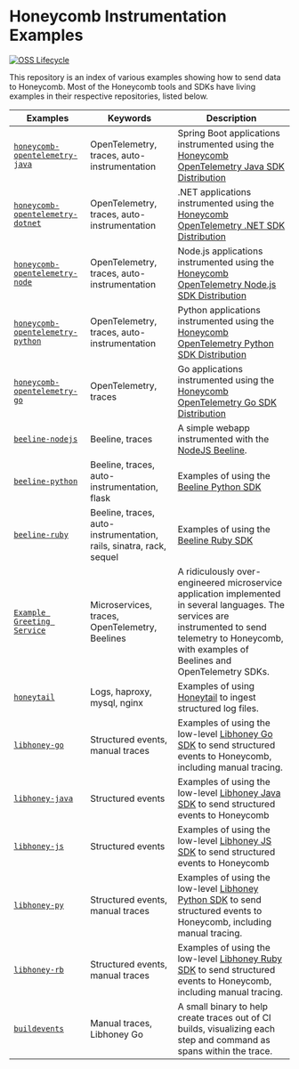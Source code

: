 # Honeycomb Instrumentation Examples

[![OSS Lifecycle](https://img.shields.io/osslifecycle/honeycombio/examples?color=success)](https://github.com/honeycombio/home/blob/main/honeycomb-oss-lifecycle-and-practices.md)

This repository is an index of various examples showing how to send data to Honeycomb. Most of the Honeycomb tools and SDKs have living examples in their respective repositories, listed below.

| Examples                                                                                                             | Keywords                                                            | Description                                                                                                                                                                                               |
| -------------------------------------------------------------------------------------------------------------------- | ------------------------------------------------------------------- | --------------------------------------------------------------------------------------------------------------------------------------------------------------------------------------------------------- |
| [`honeycomb-opentelemetry-java`](https://github.com/honeycombio/honeycomb-opentelemetry-java/tree/main/examples)     | OpenTelemetry, traces, auto-instrumentation                         | Spring Boot applications instrumented using the [Honeycomb OpenTelemetry Java SDK Distribution](https://docs.honeycomb.io/getting-data-in/opentelemetry/java-distro/)                                     |
| [`honeycomb-opentelemetry-dotnet`](https://github.com/honeycombio/honeycomb-opentelemetry-dotnet/tree/main/examples) | OpenTelemetry, traces, auto-instrumentation                         | .NET applications instrumented using the [Honeycomb OpenTelemetry .NET SDK Distribution](https://docs.honeycomb.io/getting-data-in/opentelemetry/dotnet-distro/)                                          |
| [`honeycomb-opentelemetry-node`](https://github.com/honeycombio/honeycomb-opentelemetry-node/tree/main/examples)     | OpenTelemetry, traces, auto-instrumentation                         | Node.js applications instrumented using the [Honeycomb OpenTelemetry Node.js SDK Distribution](https://docs.honeycomb.io/getting-data-in/opentelemetry/node-distro/)                                      |
| [`honeycomb-opentelemetry-python`](https://github.com/honeycombio/honeycomb-opentelemetry-python/tree/main/examples) | OpenTelemetry, traces, auto-instrumentation                         | Python applications instrumented using the [Honeycomb OpenTelemetry Python SDK Distribution](https://docs.honeycomb.io/getting-data-in/opentelemetry/python-distro/)                                      |
| [`honeycomb-opentelemetry-go`](https://github.com/honeycombio/honeycomb-opentelemetry-go/tree/main/examples)         | OpenTelemetry, traces                                               | Go applications instrumented using the [Honeycomb OpenTelemetry Go SDK Distribution](https://docs.honeycomb.io/getting-data-in/opentelemetry/go-distro/)                                                  |
| [`beeline-nodejs`](https://github.com/honeycombio/beeline-nodejs/tree/main/examples/node-tracing)                    | Beeline, traces                                                     | A simple webapp instrumented with the [NodeJS Beeline](https://docs.honeycomb.io/getting-data-in/beeline/nodejs/).                                                                                        |
| [`beeline-python`](https://github.com/honeycombio/beeline-python/tree/main/examples)                                 | Beeline, traces, auto-instrumentation, flask                        | Examples of using the [Beeline Python SDK](https://docs.honeycomb.io/getting-data-in/beeline/python/)                                                                                                     |
| [`beeline-ruby`](https://github.com/honeycombio/beeline-ruby/tree/main/examples)                                     | Beeline, traces, auto-instrumentation, rails, sinatra, rack, sequel | Examples of using the [Beeline Ruby SDK](https://docs.honeycomb.io/getting-data-in/beeline/ruby/)                                                                                                         |
| [`Example Greeting Service`](https://github.com/honeycombio/example-greeting-service)                                | Microservices, traces, OpenTelemetry, Beelines                      | A ridiculously over-engineered microservice application implemented in several languages. The services are instrumented to send telemetry to Honeycomb, with examples of Beelines and OpenTelemetry SDKs. |
| [`honeytail`](https://github.com/honeycombio/honeytail/tree/main/examples)                                           | Logs, haproxy, mysql, nginx                                         | Examples of using [Honeytail](https://docs.honeycomb.io/getting-data-in/logs/honeytail/) to ingest structured log files.                                                                                  |
| [`libhoney-go`](https://github.com/honeycombio/libhoney-go/tree/main/examples)                                       | Structured events, manual traces                                    | Examples of using the low-level [Libhoney Go SDK](https://docs.honeycomb.io/getting-data-in/libhoney/go/) to send structured events to Honeycomb, including manual tracing.                               |
| [`libhoney-java`](https://github.com/honeycombio/libhoney-java/tree/main/examples)                                   | Structured events                                                   | Examples of using the low-level [Libhoney Java SDK](https://docs.honeycomb.io/getting-data-in/libhoney/java/) to send structured events to Honeycomb                                                      |
| [`libhoney-js`](https://github.com/honeycombio/libhoney-js/tree/main/examples)                                       | Structured events                                                   | Examples of using the low-level [Libhoney JS SDK](https://docs.honeycomb.io/getting-data-in/libhoney/javascript/) to send structured events to Honeycomb                                                  |
| [`libhoney-py`](https://github.com/honeycombio/libhoney-py/tree/main/examples)                                       | Structured events, manual traces                                    | Examples of using the low-level [Libhoney Python SDK](https://docs.honeycomb.io/getting-data-in/libhoney/python/) to send structured events to Honeycomb, including manual tracing.                       |
| [`libhoney-rb`](https://github.com/honeycombio/libhoney-rb/tree/main/examples)                                       | Structured events, manual traces                                    | Examples of using the low-level [Libhoney Ruby SDK](https://docs.honeycomb.io/getting-data-in/libhoney/ruby/) to send structured events to Honeycomb, including manual tracing.                           |
| [`buildevents`](https://github.com/honeycombio/buildevents)                                                          | Manual traces, Libhoney Go                                          | A small binary to help create traces out of CI builds, visualizing each step and command as spans within the trace.                                                                                       |
